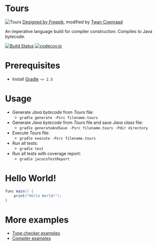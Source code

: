# Tours

![Tours](http://i.imgur.com/jideETQ.png)
[Designed by Freepik](http://www.freepik.com/free-vector/free-bicycle-vector-image_714203.htm), modified by [Twan Coenraad](https://github.com/tcoenraad)

An imperative language build for compiler construction. Compiles to Java bytecode.

[![Build Status](https://travis-ci.org/jipspel/tours.svg?branch=master)](https://travis-ci.org/jipspel/tours)
[![codecov.io](http://codecov.io/github/jipspel/tours/coverage.svg?branch=master)](http://codecov.io/github/jipspel/tours?branch=master)

Prerequisites
=============

* Install [Gradle](https://docs.gradle.org/current/userguide/installation.html) `~> 2.5`

Usage
=====

* Generate *Java bytecode* from *Tours* file:
  * `gradle generate -Psrc filename.tours`
* Generate *Java bytecode* from *Tours* file and save *Java class* file:
  * `gradle generateAndSave -Psrc filename.tours -Pdir directory`
* Execute *Tours* file:
  * `gradle execute -Psrc filename.tours`
* Run all tests:
  * `gradle test`
* Run all tests with coverage report:
  * `gradle jacocoTestReport`

Hello World!
============
```java
func main() {
    print("Hello World!");
}
```

More examples
=============

* [Type checker examples](https://github.com/jipspel/tours/tree/master/src/test/java/tours/examples/typechecker)
* [Compiler examples](https://github.com/jipspel/tours/tree/master/src/test/java/tours/examples/compiler)
